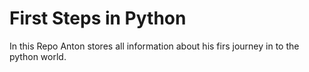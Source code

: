 # First Steps in Python

In this Repo Anton stores all information about his firs journey in to the python world.

